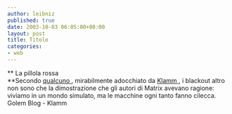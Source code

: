 ```yaml
---
author: leibniz
published: true
date: 2003-10-03 06:05:00+00:00
layout: post
title: Titolo
categories:
- web
---
```


 **   La pillola rossa   
**Secondo  [ qualcuno ](http://www.golemblog.rai.it/golem/archives/000128.php), mirabilmente adocchiato da  [ Klamm ](http://klamm.splinder.it/1065096297), i blackout altro non sono che la dimostrazione che gli autori di Matrix avevano ragione: viviamo in un mondo simulato, ma le macchine ogni tanto fanno cilecca. 
  Golem Blog - Klamm

